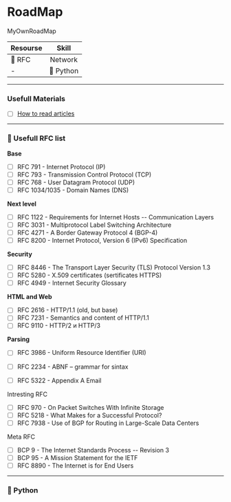 # RoadMap
MyOwnRoadMap


| Resourse                   |        Skill      |
| :------                    |      :-------:    |
| :signal_strength: RFC      | Network           |
| -                          | :snake: Python    |

---

### Usefull Materials

- [ ] [How to read articles](http://ccr.sigcomm.org/online/files/p83-keshavA.pdf)

---

### :signal_strength: Usefull RFC list

**Base**

- [ ] RFC 791 - Internet Protocol (IP)
- [ ] RFC 793 - Transmission Control Protocol (TCP)
- [ ] RFC 768 - User Datagram Protocol (UDP)
- [ ] RFC 1034/1035 - Domain Names (DNS)

**Next level**

- [ ] RFC 1122 - Requirements for Internet Hosts -- Communication Layers
- [ ] RFC 3031 - Multiprotocol Label Switching Architecture
- [ ] RFC 4271 - A Border Gateway Protocol 4 (BGP-4)
- [ ] RFC 8200 - Internet Protocol, Version 6 (IPv6) Specification

**Security**

- [ ] RFC 8446 - The Transport Layer Security (TLS) Protocol Version 1.3
- [ ] RFC 5280 - X.509 certificates (sertificates HTTPS)
- [ ] RFC 4949 - Internet Security Glossary

**HTML and Web**

- [ ] RFC 2616 - HTTP/1.1 (old, but base)
- [ ] RFC 7231 - Semantics and content of HTTP/1.1
- [ ] RFC 9110 - HTTP/2 и HTTP/3

**Parsing**

- [ ] RFC 3986 - Uniform Resource Identifier (URI)
- [ ] RFC 2234 - ABNF – grammar for sintax
- [ ] RFC 5322 - Appendix A Email 




Intresting RFC

- [ ] RFC 970 - On Packet Switches With Infinite Storage
- [ ] RFC 5218 - What Makes for a Successful Protocol?
- [ ] RFC 7938 - Use of BGP for Routing in Large-Scale Data Centers

Meta RFC

- [ ] BCP 9 - The Internet Standards Process -- Revision 3
- [ ] BCP 95 - A Mission Statement for the IETF
- [ ] RFC 8890 - The Internet is for End Users

---

### :snake: Python
